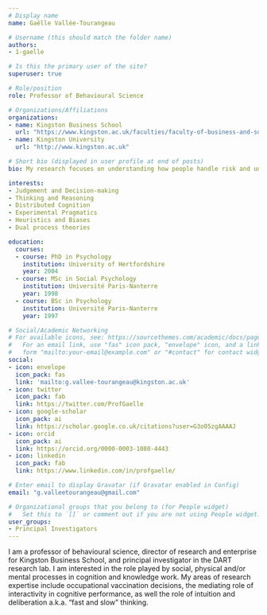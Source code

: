 ```yaml
---
# Display name
name: Gaëlle Vallée-Tourangeau

# Username (this should match the folder name)
authors:
- 1-gaelle

# Is this the primary user of the site?
superuser: true

# Role/position
role: Professor of Behavioural Science

# Organizations/Affiliations
organizations:
- name: Kingston Business School
  url: "https://www.kingston.ac.uk/faculties/faculty-of-business-and-social-sciences/schools/kingston-business-school/"
- name: Kingston University
  url: "http://www.kingston.ac.uk"

# Short bio (displayed in user profile at end of posts)
bio: My research focuses on understanding how people handle risk and uncertainty. How they perceive and communicate risks, how they make decisions in the face of uncertainty.

interests:
- Judgement and Decision-making
- Thinking and Reasoning
- Distributed Cognition
- Experimental Pragmatics
- Heuristics and Biases
- Dual process theories

education:
  courses:
  - course: PhD in Psychology
    institution: University of Hertfordshire
    year: 2004
  - course: MSc in Social Psychology
    institution: Université Paris-Nanterre
    year: 1998
  - course: BSc in Psychology
    institution: Université Paris-Nanterre
    year: 1997

# Social/Academic Networking
# For available icons, see: https://sourcethemes.com/academic/docs/page-builder/#icons
#   For an email link, use "fas" icon pack, "envelope" icon, and a link in the
#   form "mailto:your-email@example.com" or "#contact" for contact widget.
social:
- icon: envelope
  icon_pack: fas
  link: 'mailto:g.vallee-tourangeau@kingston.ac.uk'
- icon: twitter
  icon_pack: fab
  link: https://twitter.com/ProfGaelle
- icon: google-scholar
  icon_pack: ai
  link: https://scholar.google.co.uk/citations?user=G3o05zgAAAAJ
- icon: orcid
  icon_pack: ai
  link: https://orcid.org/0000-0003-1080-4443
- icon: linkedin
  icon_pack: fab
  link: https://www.linkedin.com/in/profgaelle/

# Enter email to display Gravatar (if Gravatar enabled in Config)
email: "g.valleetourangeau@gmail.com"

# Organizational groups that you belong to (for People widget)
#   Set this to `[]` or comment out if you are not using People widget.
user_groups:
- Principal Investigators
---
```

I am a professor of behavioural science, director of research and enterprise for Kingston Business School, and principal investigator in the DART research lab. I am interested in the role played by social, physical and/or mental processes in cognition and knowledge work. My areas of research expertise include occupational vaccination decisions, the mediating role of interactivity in cognitive performance, as well the role of intuition and deliberation a.k.a. “fast and slow” thinking.
